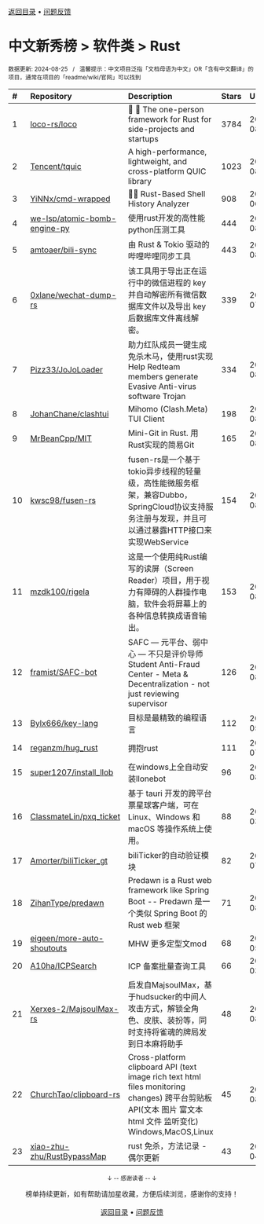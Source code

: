 <a href="https://gitee.com/GrowingGit/GitHub-Chinese-Top-Charts#github中文排行榜">返回目录</a> • <a href="/content/docs/feedback.md">问题反馈</a>

# 中文新秀榜 > 软件类 > Rust
<sub>数据更新: 2024-08-25&nbsp;&nbsp;&nbsp;/&nbsp;&nbsp;&nbsp;温馨提示：中文项目泛指「文档母语为中文」OR「含有中文翻译」的项目，通常在项目的「readme/wiki/官网」可以找到</sub>

|#|Repository|Description|Stars|Updated|Created|
|:-|:-|:-|:-|:-|:-|
|1|[loco-rs/loco](https://github.com/loco-rs/loco)|🚂 🦀 The one-person framework for Rust for side-projects and startups|3784|2024-08-22|2023-11-07|
|2|[Tencent/tquic](https://github.com/Tencent/tquic)|A high-performance, lightweight, and cross-platform QUIC library|1023|2024-08-23|2023-10-26|
|3|[YiNNx/cmd-wrapped](https://github.com/YiNNx/cmd-wrapped)|👩‍💻 Rust-Based Shell History Analyzer|908|2024-06-23|2023-12-29|
|4|[we-lsp/atomic-bomb-engine-py](https://github.com/we-lsp/atomic-bomb-engine-py)|使用rust开发的高性能python压测工具|444|2024-08-20|2024-03-07|
|5|[amtoaer/bili-sync](https://github.com/amtoaer/bili-sync)|由 Rust & Tokio 驱动的哔哩哔哩同步工具|443|2024-08-08|2023-11-20|
|6|[0xlane/wechat-dump-rs](https://github.com/0xlane/wechat-dump-rs)|该工具用于导出正在运行中的微信进程的 key 并自动解密所有微信数据库文件以及导出 key 后数据库文件离线解密。|339|2024-07-22|2023-09-19|
|7|[Pizz33/JoJoLoader](https://github.com/Pizz33/JoJoLoader)|助力红队成员一键生成免杀木马，使用rust实现   Help Redteam members generate Evasive Anti-virus software Trojan|334|2024-08-07|2024-07-01|
|8|[JohanChane/clashtui](https://github.com/JohanChane/clashtui)|Mihomo (Clash.Meta) TUI Client|198|2024-08-24|2023-11-18|
|9|[MrBeanCpp/MIT](https://github.com/MrBeanCpp/MIT)|Mini-Git in Rust. 用Rust实现的简易Git|165|2024-08-03|2023-12-12|
|10|[kwsc98/fusen-rs](https://github.com/kwsc98/fusen-rs)|fusen-rs是一个基于tokio异步线程的轻量级，高性能微服务框架，兼容Dubbo，SpringCloud协议支持服务注册与发现，并且可以通过暴露HTTP接口来实现WebService|154|2024-08-24|2023-10-08|
|11|[mzdk100/rigela](https://github.com/mzdk100/rigela)|这是一个使用纯Rust编写的读屏（Screen Reader）项目，用于视力有障碍的人群操作电脑，软件会将屏幕上的各种信息转换成语音输出。|153|2024-08-08|2024-01-15|
|12|[framist/SAFC-bot](https://github.com/framist/SAFC-bot)|SAFC — 元平台、弱中心 — 不只是评价导师   Student Anti-Fraud Center - Meta & Decentralization - not just reviewing supervisor|126|2024-08-04|2023-08-30|
|13|[Bylx666/key-lang](https://github.com/Bylx666/key-lang)|目标是最精致的编程语言|112|2024-05-07|2023-12-26|
|14|[reganzm/hug_rust](https://github.com/reganzm/hug_rust)|拥抱rust|111|2024-07-17|2024-03-06|
|15|[super1207/install_llob](https://github.com/super1207/install_llob)|在windows上全自动安装llonebot|96|2024-08-23|2024-03-26|
|16|[ClassmateLin/pxq_ticket](https://github.com/ClassmateLin/pxq_ticket)|基于 tauri 开发的跨平台票星球客户端，可在 Linux、Windows 和 macOS 等操作系统上使用。|88|2024-03-15|2024-02-23|
|17|[Amorter/biliTicker_gt](https://github.com/Amorter/biliTicker_gt)|biliTicker的自动验证模块|82|2024-07-09|2024-06-08|
|18|[ZihanType/predawn](https://github.com/ZihanType/predawn)|Predawn is a Rust web framework like Spring Boot -- Predawn 是一个类似 Spring Boot 的 Rust web 框架|71|2024-08-10|2024-03-05|
|19|[eigeen/more-auto-shoutouts](https://github.com/eigeen/more-auto-shoutouts)|MHW 更多定型文mod|68|2024-05-13|2024-03-20|
|20|[A10ha/ICPSearch](https://github.com/A10ha/ICPSearch)|ICP 备案批量查询工具|66|2024-03-12|2023-10-18|
|21|[Xerxes-2/MajsoulMax-rs](https://github.com/Xerxes-2/MajsoulMax-rs)|启发自MajsoulMax，基于hudsucker的中间人攻击方式，解锁全角色、皮肤、装扮等，同时支持将雀魂的牌局发到日本麻将助手|48|2024-08-20|2024-04-18|
|22|[ChurchTao/clipboard-rs](https://github.com/ChurchTao/clipboard-rs)|Cross-platform clipboard API (text   image   rich text   html   files   monitoring changes)   跨平台剪贴板 API(文本 图片 富文本 html 文件 监听变化) Windows,MacOS,Linux|45|2024-08-24|2024-01-25|
|23|[xiao-zhu-zhu/RustBypassMap](https://github.com/xiao-zhu-zhu/RustBypassMap)|rust 免杀，方法记录 - 偶尔更新|43|2024-04-25|2024-04-22|

<div align="center">
    <p><sub>↓ -- 感谢读者 -- ↓</sub></p>
    榜单持续更新，如有帮助请加星收藏，方便后续浏览，感谢你的支持！
</div>

<br/>

<div align="center"><a href="https://gitee.com/GrowingGit/GitHub-Chinese-Top-Charts#github中文排行榜">返回目录</a> • <a href="/content/docs/feedback.md">问题反馈</a></div>
